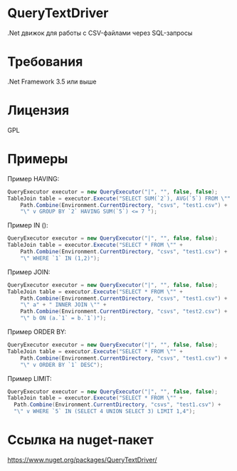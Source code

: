 QueryTextDriver
===============

.Net движок для работы с CSV-файлами через SQL-запросы

Требования
===============
.Net Framework 3.5 или выше

Лицензия
===============
GPL

Примеры
===============
Пример HAVING:
```c#
QueryExecutor executor = new QueryExecutor("|", "", false, false);
TableJoin table = executor.Execute("SELECT SUM(`2`), AVG(`5`) FROM \"" + 
    Path.Combine(Environment.CurrentDirectory, "csvs", "test1.csv") + 
    "\" v GROUP BY `2` HAVING SUM(`5`) <= 7 ");
```
Пример IN ():
```c#
QueryExecutor executor = new QueryExecutor("|", "", false, false);
TableJoin table = executor.Execute("SELECT * FROM \"" + 
    Path.Combine(Environment.CurrentDirectory, "csvs", "test1.csv") + 
    "\" WHERE `1` IN (1,2)");
```
Пример JOIN:
```c#
QueryExecutor executor = new QueryExecutor("|", "", false, false);
TableJoin table = executor.Execute("SELECT * FROM \"" + 
    Path.Combine(Environment.CurrentDirectory, "csvs", "test1.csv") + 
    "\" a" + " INNER JOIN \"" + 
    Path.Combine(Environment.CurrentDirectory, "csvs", "test2.csv") + 
    "\" b ON (a.`1` = b.`1`)");
 ```
Пример ORDER BY:
```c#
QueryExecutor executor = new QueryExecutor("|", "", false, false);
TableJoin table = executor.Execute("SELECT * FROM \"" + 
    Path.Combine(Environment.CurrentDirectory, "csvs", "test1.csv") + 
    "\" v ORDER BY `1` DESC");
 ```
 Пример LIMIT:
 ```c#
 QueryExecutor executor = new QueryExecutor("|", "", false, false);
TableJoin table = executor.Execute("SELECT * FROM \"" + 
   Path.Combine(Environment.CurrentDirectory, "csvs", "test1.csv") + 
   "\" v WHERE `5` IN (SELECT 4 UNION SELECT 3) LIMIT 1,4");
 ```
Ссылка на nuget-пакет
===============
https://www.nuget.org/packages/QueryTextDriver/
